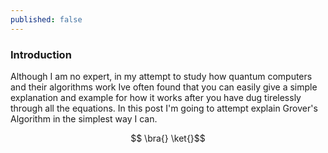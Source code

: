 ```yaml
---
published: false
---
```



### Introduction

Although I am no expert, in my attempt to study how quantum computers and their algorithms work Ive often found that you can easily give a simple explanation and example for how it works after you have dug tirelessly through all the equations. In this post I'm going to attempt explain Grover's Algorithm in the simplest way I can.

$$ \bra{} \ket{}$$
